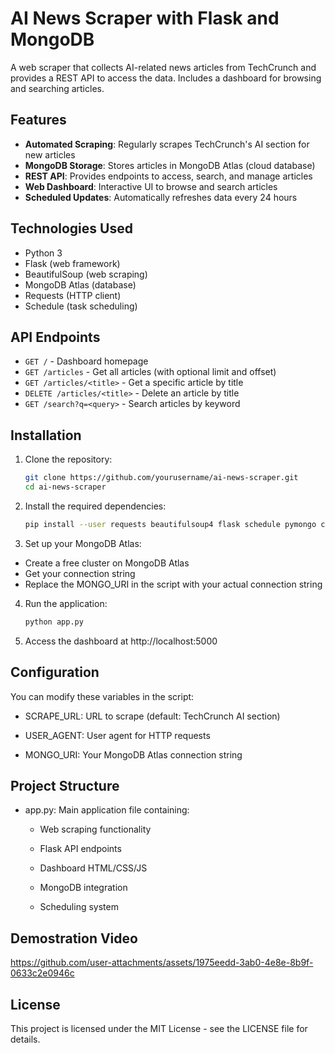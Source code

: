 # AI News Scraper with Flask and MongoDB

A web scraper that collects AI-related news articles from TechCrunch and provides a REST API to access the data. Includes a dashboard for browsing and searching articles.

## Features

- **Automated Scraping**: Regularly scrapes TechCrunch's AI section for new articles
- **MongoDB Storage**: Stores articles in MongoDB Atlas (cloud database)
- **REST API**: Provides endpoints to access, search, and manage articles
- **Web Dashboard**: Interactive UI to browse and search articles
- **Scheduled Updates**: Automatically refreshes data every 24 hours

## Technologies Used

- Python 3
- Flask (web framework)
- BeautifulSoup (web scraping)
- MongoDB Atlas (database)
- Requests (HTTP client)
- Schedule (task scheduling)

## API Endpoints

- `GET /` - Dashboard homepage
- `GET /articles` - Get all articles (with optional limit and offset)
- `GET /articles/<title>` - Get a specific article by title
- `DELETE /articles/<title>` - Delete an article by title
- `GET /search?q=<query>` - Search articles by keyword

## Installation

1. Clone the repository:
   ```bash
   git clone https://github.com/yourusername/ai-news-scraper.git
   cd ai-news-scraper

2. Install the required dependencies:
    ```bash
    pip install --user requests beautifulsoup4 flask schedule pymongo certifi

3. Set up your MongoDB Atlas:

- Create a free cluster on MongoDB Atlas
- Get your connection string
- Replace the MONGO_URI in the script with your actual connection string

4. Run the application:
    ```bash
    python app.py

5. Access the dashboard at http://localhost:5000

## Configuration
You can modify these variables in the script:

- SCRAPE_URL: URL to scrape (default: TechCrunch AI section)

- USER_AGENT: User agent for HTTP requests

- MONGO_URI: Your MongoDB Atlas connection string

## Project Structure

- app.py: Main application file containing:

  - Web scraping functionality

  - Flask API endpoints

  - Dashboard HTML/CSS/JS

  - MongoDB integration

  - Scheduling system
 
## Demostration Video


https://github.com/user-attachments/assets/1975eedd-3ab0-4e8e-8b9f-0633c2e0946c




## License
This project is licensed under the MIT License - see the LICENSE file for details.



